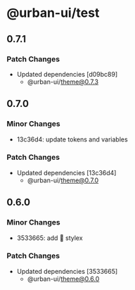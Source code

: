 # @urban-ui/test

## 0.7.1

### Patch Changes

- Updated dependencies [d09bc89]
  - @urban-ui/theme@0.7.3

## 0.7.0

### Minor Changes

- 13c36d4: update tokens and variables

### Patch Changes

- Updated dependencies [13c36d4]
  - @urban-ui/theme@0.7.0

## 0.6.0

### Minor Changes

- 3533665: add :rocket: stylex

### Patch Changes

- Updated dependencies [3533665]
  - @urban-ui/theme@0.6.0
